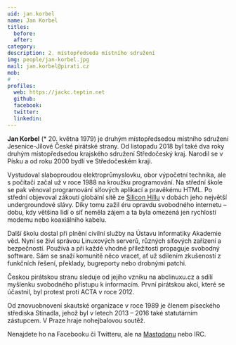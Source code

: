 ```yaml
---
uid: jan.korbel
name: Jan Korbel
titles:
  before: 
  after: 
category:
description: 2. místopředseda místního sdružení
img: people/jan-korbel.jpg
mail: jan.korbel@pirati.cz
mob:
#  - 
profiles:
  web: https://jackc.teptin.net
  github:
  facebook:
  twitter:
  linkedin:
---
```


**Jan Korbel** (* 20. května 1979) je druhým místopředsedou místního sdružení Jesenice-Jílové České pirátské strany. Od listopadu 2018 byl také dva roky druhým místopředsedou krajského sdružení Středočeský kraj. Narodil se v Písku a od roku 2000 bydlí ve Středočeském kraji.

Vystudoval slaboproudou elektroprůmyslovku, obor výpočetní technika, ale s počítači začal už v roce 1988 na kroužku programování. Na střední škole se pak věnoval programování síťových aplikací a pravěkému HTML. Po střední objevoval zákoutí globální sítě ze [Silicon Hillu](https://www.siliconhill.cz/) v dobách jeho největší undergroundové slávy. Díky tomu zažil éru opravdu svobodného internetu – dobu, kdy většina lidí o síť neměla zájem a ta byla omezená jen rychlostí modemu nebo koaxiálního kabelu.

Další školu dostal při plnění civilní služby na Ústavu informatiky Akademie věd. Nyní se živí správou Linuxových serverů, různých síťových zařízení a bezpečností. Používá a při každé vhodné příležitosti propaguje svobodný software. Sám se snaží komunitě něco vracet, ať už sdílením zkušeností z funkčních řešení, překlady, bugreporty nebo drobnými patchi.

Českou pirátskou stranu sleduje od jejího vzniku na abclinuxu.cz a sdílí myšlenku svobodného přístupu k informacím. První pirátskou akcí, které se účastnil, byl protest proti ACTA v roce 2012.

Od znovuobnovení skautské organizace v roce 1989 je členem píseckého střediska Stínadla, jehož byl v letech 2013 – 2016 také statutárním zástupcem. V Praze hraje nohejbalovou soutěž.

Nenajdete ho na Facebooku či Twitteru, ale na <a href="https://kompost.cz/@jackc">Mastodonu</a> nebo IRC.


